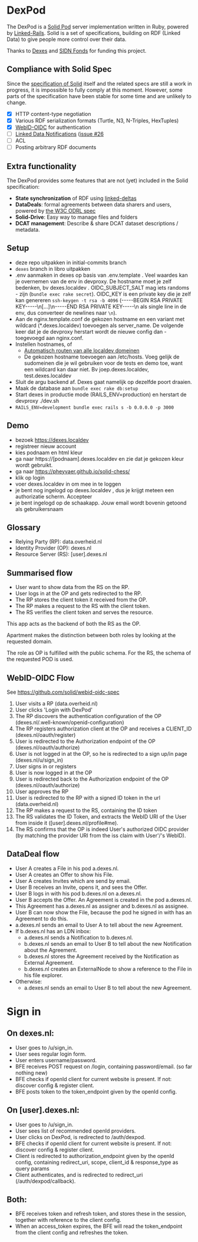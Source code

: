 # DexPod

The DexPod is a [Solid Pod](https://solidproject.org/) server implementation written in Ruby, powered by [Linked-Rails](https://github.com/ontola/linked_rails).
Solid is a set of specifications, building on RDF (Linked Data) to give people more control over their data.

Thanks to [Dexes](https://dexes.nl) and [SIDN Fonds](https://www.sidnfonds.nl/projecten/solid-starter) for funding this project.

## Compliance with Solid Spec

Since the [specification of Solid](https://solid.github.io/specification/) itself and the related specs are still a work in progress, it is impossible to fully comply at this moment.
However, some parts of the specification have been stable for some time and are unlikely to change.

- [x] HTTP content-type negotiation
- [x] Various RDF serialization formats (Turtle, N3, N-Triples, HexTuples)
- [x] [WebID-OIDC](https://solid.github.io/specification/webid-oidc/) for authentication
- [ ] [Linked Data Notifications](https://www.w3.org/TR/ldn/) ([issue #26](https://gitlab.com/ontola/dexpod/-/issues/26)
- [ ] ACL
- [ ] Posting arbitrary RDF documents

## Extra functionality

The DexPod provides some features that are not (yet) included in the Solid specification:

- **State synchronization** of RDF using [linked-deltas](https://github.com/ontola/linked-delta)
- **DataDeals**: formal agreements between data sharers and users, powered by [the W3C ODRL spec](https://www.w3.org/TR/odrl-model/)
- **Solid-Drive**: Easy way to manage files and folders
- **DCAT management**: Describe & share DCAT dataset descriptions / metadata.

## Setup

- deze repo uitpakken in initial-commits branch
- `dexes` branch in libro uitpakken
- .env aanmaken in dexes op basis van .env.template . Veel waardes kan je overnemen van de env in devproxy. De hostname moet je zelf bedenken, bv dexes.localdev . OIDC_SUBJECT_SALT mag iets randoms - zijn (`bundle exec rake secret`). OIDC_KEY is een private key die je zelf kan genereren `ssh-keygen -t rsa -b 4096` (-----BEGIN RSA PRIVATE KEY-----\n[...]\n-----END RSA PRIVATE KEY-----\n  als single line in de env, dus converteer de newlines naar `\n`).
- Aan de nginx.template.conf de gekozen hostname en een variant met wildcard (*.dexes.localdev) toevoegen als server_name. De volgende keer dat je de devproxy herstart wordt de nieuwe config dan - toegevoegd aan nginx.conf.
- Instellen hostnames, of
  - [Automatisch routen van alle localdev domeinen](https://qiita.com/bmj0114/items/9c24d863bcab1a634503)
  - De gekozen hostname toevoegen aan /etc/hosts. Voeg gelijk de sudomeinen die je wil gebruiken voor de tests en demo toe, want een wildcard kan daar niet. Bv joep.dexes.localdev, test.dexes.localdev
- Sluit de argu backend af. Dexes gaat namelijk op dezelfde poort draaien.
- Maak de database aan `bundle exec rake db:setup`
- Start dexes in productie mode (RAILS_ENV=production) en herstart de devproxy ./dev.sh
- `RAILS_ENV=development bundle exec rails s -b 0.0.0.0 -p 3000`

## Demo
- bezoek https://dexes.localdev
- registreer nieuw account
- kies podnaam en html kleur
- ga naar https://[podnaam].dexes.localdev en zie dat je gekozen kleur wordt gebruikt.
- ga naar https://pheyvaer.github.io/solid-chess/
- klik op login
- voer dexes.localdev in om mee in te loggen
- je bent nog ingelogd op dexes.localdev , dus je krijgt meteen een authorizatie scherm. Accepteer
- je bent ingelogd op de schaakapp. Jouw email wordt bovenin getoond als gebruikersnaam

## Glossary
* Relying Party (RP): data.overheid.nl
* Identity Provider (OP): dexes.nl
* Resource Server (RS): [user].dexes.nl

## Summarised flow
* User want to show data from the RS on the RP.
* User logs in at the OP and gets redirected to the RP.
* The RP stores the client token it received from the OP.
* The RP makes a request to the RS with the client token.
* The RS verifies the client token and serves the resource.

This app acts as the backend of both the RS as the OP.

Apartment makes the distinction between both roles by looking at the requested domain.

The role as OP is fulfilled with the public schema. For the RS, the schema of the requested POD is used.

## WebID-OIDC Flow
See https://github.com/solid/webid-oidc-spec
1) User visits a RP (data.overheid.nl)
2) User clicks 'Login with DexPod'
3) The RP discovers the authentication configuration of the OP (dexes.nl/.well-known/openid-configuration)
4) The RP registers authorization client at the OP and receives a CLIENT_ID (dexes.nl/oauth/register)
5) User is redirected to the Authorization endpoint of the OP (dexes.nl/oauth/authorize)
6) User is not logged in at the OP, so he is redirected to a sign up/in page (dexes.nl/u/sign_in)
7) User signs in or registers
8) User is now logged in at the OP
9) User is redirected back to the Authorization endpoint of the OP (dexes.nl/oauth/authorize)
10) User approves the RP
11) User is redirected to the RP with a signed ID token in the url (data.overheid.nl)
12) The RP makes a request to the RS, containing the ID token
13) The RS validates the ID Token, and extracts the WebID URI of the User from inside it ([user].dexes.nl/profile#me).
14) The RS confirms that the OP is indeed User's authorized OIDC provider (by matching the provider URI from the iss claim with User'/'s WebID).

## DataDeal flow
* User A creates a File in his pod a.dexes.nl.
* User A creates an Offer to show his File.
* User A creates Invites which are send by email.
* User B receives an Invite, opens it, and sees the Offer.
* User B logs in with his pod b.dexes.nl on a.dexes.nl.
* User B accepts the Offer. An Agreement is created in the pod a.dexes.nl.
* This Agreement has a.dexes.nl as assigner and b.dexes.nl as assignee.
* User B can now show the File, because the pod he signed in with has an Agreement to do this.
* a.dexes.nl sends an email to User A to tell about the new Agreement.
* If b.dexes.nl has an LDN inbox:
    * a.dexes.nl sends a Notification to b.dexes.nl.
    * b.dexes.nl sends an email to User B to tell about the new Notification about the Agreement.
    * b.dexes.nl stores the Agreement received by the Notification as External Agreement.
    * b.dexes.nl creates an ExternalNode to show a reference to the File in his file explorer.
* Otherwise:
    * a.dexes.nl sends an email to User B to tell about the new Agreement.

# Sign in
## On dexes.nl:
* User goes to /u/sign_in.
* User sees regular login form.
* User enters username/password.
* BFE receives POST request on /login, containing password/email. (so far nothing new)
* BFE checks if openId client for current website is present. If not: discover config & register client.
* BFE posts token to the token_endpoint given by the openId config.

## On [user].dexes.nl:
* User goes to /u/sign_in.
* User sees list of recommended openId providers.
* User clicks on DexPod, is redirected to /auth/dexpod.
* BFE checks if openId client for current website is present. If not: discover config & register client.
* Client is redirected to authorization_endpoint given by the openId config, containing redirect_uri, scope, client_id & response_type as query params
* Client authenticates, and is redirected to redirect_uri (/auth/dexpod/callback).

## Both:
* BFE receives token and refresh token, and stores these in the session, together with reference to the client config.
* When an access_token expires, the BFE will read the token_endpoint from the client config and refreshes the token.
